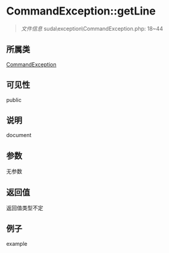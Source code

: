 # CommandException::getLine

> *文件信息* suda\exception\CommandException.php: 18~44
## 所属类 

[CommandException](../CommandException.md)

## 可见性

  public  
## 说明

document

## 参数

无参数

## 返回值
返回值类型不定

## 例子

example